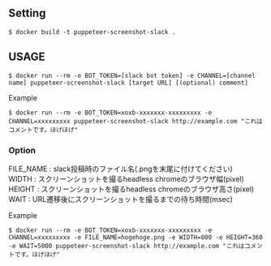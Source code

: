 ## Setting

```
$ docker build -t puppeteer-screenshot-slack .
```

## USAGE

```
$ docker run --rm -e BOT_TOKEN=[slack bot token] -e CHANNEL=[channel name] puppeteer-screenshot-slack [target URL] [(optional) comment]
```

Example

```
$ docker run --rm -e BOT_TOKEN=xoxb-xxxxxxx-xxxxxxxxx -e CHANNEL=xxxxxxxxx puppeteer-screenshot-slack http://example.com "これはコメントです。ほげほげ"
```

### Option

FILE_NAME : slack投稿時のファイル名(.pngを末尾に付けてください)  
WIDTH : スクリーンショットを撮るheadless chromeのブラウザ幅(pixel)  
HEIGHT : スクリーンショットを撮るheadless chromeのブラウザ高さ(pixel)  
WAIT : URL遷移後にスクリーンショットを撮るまでの待ち時間(msec)  

Example

```
$ docker run --rm -e BOT_TOKEN=xoxb-xxxxxxx-xxxxxxxxx -e CHANNEL=xxxxxxxxx -e FILE_NAME=hogehoge.png -e WIDTH=800 -e HEIGHT=360 -e WAIT=5000 puppeteer-screenshot-slack http://example.com "これはコメントです。ほげほげ"
```

```
